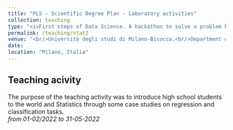 ```yaml
---
title: "PLS - Scientific Degree Plan - Laboratory activities"
collection: teaching
type: "<i>First steps of Data Science. A hackathon to solve a problem by mastering Statistics<i/>"
permalink: /teaching/stat2
venue: "<br/>Università degli studi di Milano-Bicocca,<br/>Department of Economics, Management and Statistics"
date: 
location: "Milano, Italia"
---
```

Teaching acivity
------
The purpose of the teaching activity was to introduce high school students to the world and Statistics through some case studies on regression and classification tasks.<br/>
 *from 01-02/2022 to 31-05-2022*
